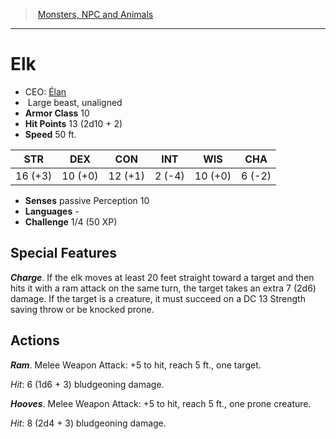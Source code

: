 ﻿---
!MonsterVO
Type: beast
Size: Large
Alignment: unaligned
ArmorClass: 10
HitPoints: 13 (2d10 + 2)
Speed: 50 ft.
Strength: 16 (+3)
Dexterity: 10 (+0)
Constitution: 12 (+1)
Intelligence: ' 2 (-4)'
Wisdom: 10 (+0)
Charisma: ' 6 (-2)'
Senses: passive Perception 10
Languages: '-'
Challenge: 1/4 (50 XP)
Id: monsters_vo.md#elk
ParentLink: monsters_vo.md#monsters-npc-and-animals
Name: Elk
ParentName: Monsters, NPC and Animals
NameLevel: 1
AltName: '[Élan](hd_monsters_elan.md)'
---
> [Monsters, NPC and Animals](srd_monsters.md)

---

# Elk

- CEO: [Élan](hd_monsters_elan.md)
-  Large beast, unaligned
- **Armor Class** 10
- **Hit Points** 13 (2d10 + 2)
- **Speed** 50 ft.

|STR|DEX|CON|INT|WIS|CHA|
|---|---|---|---|---|---|
|16 (+3)|10 (+0)|12 (+1)| 2 (-4)|10 (+0)| 6 (-2)|

- **Senses** passive Perception 10
- **Languages** -
- **Challenge** 1/4 (50 XP)

## Special Features

**_Charge_**. If the elk moves at least 20 feet straight toward a target and then hits it with a ram attack on the same turn, the target takes an extra 7 (2d6) damage. If the target is a creature, it must succeed on a DC 13 Strength saving throw or be knocked prone.

## Actions

**_Ram_**. Melee Weapon Attack: +5 to hit, reach 5 ft., one target.

_Hit_: 6 (1d6 + 3) bludgeoning damage.

**_Hooves_**. Melee Weapon Attack: +5 to hit, reach 5 ft., one prone creature.

_Hit_: 8 (2d4 + 3) bludgeoning damage.

